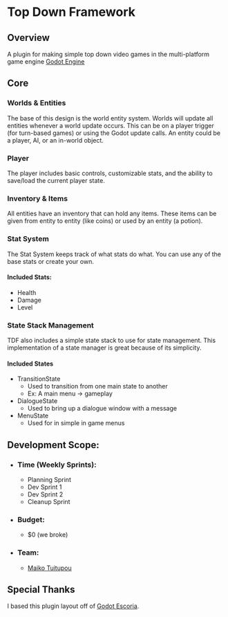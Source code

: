 # Top Down Framework
## Overview
A plugin for making simple top down video games in the multi-platform game engine [Godot Engine](https://godotengine.org/)

## Core
### Worlds & Entities
The base of this design is the world entity system. Worlds will update all entities whenever a world update occurs. This can be on a player trigger (for turn-based games) or using the Godot update calls. An entity could be a player, AI, or an in-world object.

### Player
The player includes basic controls, customizable stats, and the ability to save/load the current player state.

### Inventory & Items
All entities have an inventory that can hold any items. These items can be given from entity to entity (like coins) or used by an entity (a potion).

### Stat System
The Stat System keeps track of what stats do what. You can use any of the base stats or create your own.
#### Included Stats:
- Health
- Damage
- Level

### State Stack Management
TDF also includes a simple state stack to use for state management. This implementation of a state manager is great because of its simplicity.

#### Included States
- TransitionState
  - Used to transition from one main state to another
  - Ex: A main menu -> gameplay
- DialogueState
  - Used to bring up a dialogue window with a message
- MenuState
  - Used for in simple in game menus


## Development Scope:
- ### Time (Weekly Sprints):
  - Planning Sprint
  - Dev Sprint 1
  - Dev Sprint 2
  - Cleanup Sprint
- ### Budget:
  - $0 (we broke)
- ### Team:
  - [Maiko Tuitupou](https://www.github.com/maikotui)

## Special Thanks
I based this plugin layout off of [Godot Escoria](https://github.com/godot-escoria).